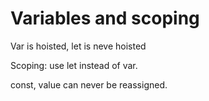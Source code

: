 # Variables and scoping

Var is hoisted,
let is neve hoisted


Scoping:
use let instead of var.

const, value can never be reassigned.
